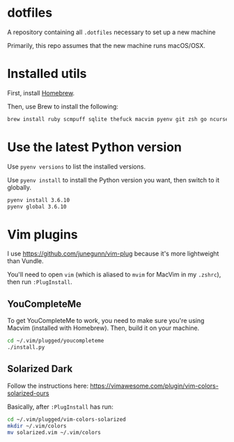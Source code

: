 # dotfiles
A repository containing all `.dotfiles` necessary to set up a new machine

Primarily, this repo assumes that the new machine runs macOS/OSX.

# Installed utils

First, install [Homebrew](https://brew.sh/).

Then, use Brew to install the following:

```sh
brew install ruby scmpuff sqlite thefuck macvim pyenv git zsh go ncurses zsh-syntax-highlighting heroku node htop
```

# Use the latest Python version

Use `pyenv versions` to list the installed versions.

Use `pyenv install` to install the Python version you want, then switch to it globally.

```sh
pyenv install 3.6.10
pyenv global 3.6.10
```

# Vim plugins

I use https://github.com/junegunn/vim-plug because it's more lightweight than Vundle.

You'll need to open `vim` (which is aliased to `mvim` for MacVim in my `.zshrc`), then run `:PlugInstall`.

## YouCompleteMe

To get YouCompleteMe to work, you need to make sure you're using Macvim (installed with Homebrew). Then, build it on your machine.

```sh
cd ~/.vim/plugged/youcompleteme
./install.py
```

## Solarized Dark

Follow the instructions here: https://vimawesome.com/plugin/vim-colors-solarized-ours

Basically, after `:PlugInstall` has run:

```sh
cd ~/.vim/plugged/vim-colors-solarized
mkdir ~/.vim/colors
mv solarized.vim ~/.vim/colors
```
